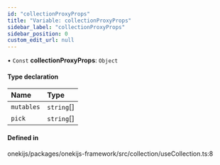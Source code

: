 ```yaml
---
id: "collectionProxyProps"
title: "Variable: collectionProxyProps"
sidebar_label: "collectionProxyProps"
sidebar_position: 0
custom_edit_url: null
---
```


• `Const` **collectionProxyProps**: `Object`

#### Type declaration

| Name | Type |
| :------ | :------ |
| `mutables` | `string`[] |
| `pick` | `string`[] |

#### Defined in

onekijs/packages/onekijs-framework/src/collection/useCollection.ts:8
